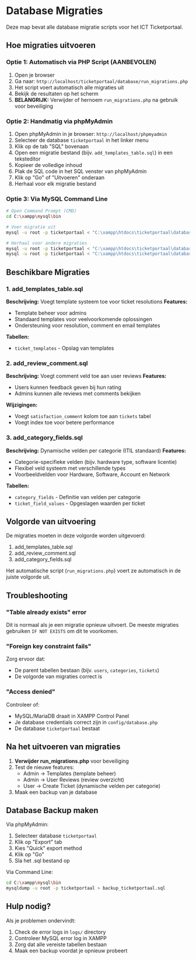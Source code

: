 # Database Migraties

Deze map bevat alle database migratie scripts voor het ICT Ticketportaal.

## Hoe migraties uitvoeren

### Optie 1: Automatisch via PHP Script (AANBEVOLEN)
1. Open je browser
2. Ga naar: `http://localhost/ticketportaal/database/run_migrations.php`
3. Het script voert automatisch alle migraties uit
4. Bekijk de resultaten op het scherm
5. **BELANGRIJK:** Verwijder of hernoem `run_migrations.php` na gebruik voor beveiliging

### Optie 2: Handmatig via phpMyAdmin
1. Open phpMyAdmin in je browser: `http://localhost/phpmyadmin`
2. Selecteer de database `ticketportaal` in het linker menu
3. Klik op de tab "SQL" bovenaan
4. Open een migratie bestand (bijv. `add_templates_table.sql`) in een teksteditor
5. Kopieer de volledige inhoud
6. Plak de SQL code in het SQL venster van phpMyAdmin
7. Klik op "Go" of "Uitvoeren" onderaan
8. Herhaal voor elk migratie bestand

### Optie 3: Via MySQL Command Line
```bash
# Open Command Prompt (CMD)
cd C:\xampp\mysql\bin

# Voer migratie uit
mysql -u root -p ticketportaal < "C:\xampp\htdocs\ticketportaal\database\migrations\add_templates_table.sql"

# Herhaal voor andere migraties
mysql -u root -p ticketportaal < "C:\xampp\htdocs\ticketportaal\database\migrations\add_review_comment.sql"
mysql -u root -p ticketportaal < "C:\xampp\htdocs\ticketportaal\database\migrations\add_category_fields.sql"
```

## Beschikbare Migraties

### 1. add_templates_table.sql
**Beschrijving:** Voegt template systeem toe voor ticket resolutions
**Features:**
- Template beheer voor admins
- Standaard templates voor veelvoorkomende oplossingen
- Ondersteuning voor resolution, comment en email templates

**Tabellen:**
- `ticket_templates` - Opslag van templates

### 2. add_review_comment.sql
**Beschrijving:** Voegt comment veld toe aan user reviews
**Features:**
- Users kunnen feedback geven bij hun rating
- Admins kunnen alle reviews met comments bekijken

**Wijzigingen:**
- Voegt `satisfaction_comment` kolom toe aan `tickets` tabel
- Voegt index toe voor betere performance

### 3. add_category_fields.sql
**Beschrijving:** Dynamische velden per categorie (ITIL standaard)
**Features:**
- Categorie-specifieke velden (bijv. hardware type, software licentie)
- Flexibel veld systeem met verschillende types
- Voorbeeldvelden voor Hardware, Software, Account en Network

**Tabellen:**
- `category_fields` - Definitie van velden per categorie
- `ticket_field_values` - Opgeslagen waarden per ticket

## Volgorde van uitvoering

De migraties moeten in deze volgorde worden uitgevoerd:
1. add_templates_table.sql
2. add_review_comment.sql
3. add_category_fields.sql

Het automatische script (`run_migrations.php`) voert ze automatisch in de juiste volgorde uit.

## Troubleshooting

### "Table already exists" error
Dit is normaal als je een migratie opnieuw uitvoert. De meeste migraties gebruiken `IF NOT EXISTS` om dit te voorkomen.

### "Foreign key constraint fails"
Zorg ervoor dat:
- De parent tabellen bestaan (bijv. `users`, `categories`, `tickets`)
- De volgorde van migraties correct is

### "Access denied"
Controleer of:
- MySQL/MariaDB draait in XAMPP Control Panel
- Je database credentials correct zijn in `config/database.php`
- De database `ticketportaal` bestaat

## Na het uitvoeren van migraties

1. **Verwijder run_migrations.php** voor beveiliging
2. Test de nieuwe features:
   - Admin → Templates (template beheer)
   - Admin → User Reviews (review overzicht)
   - User → Create Ticket (dynamische velden per categorie)
3. Maak een backup van je database

## Database Backup maken

Via phpMyAdmin:
1. Selecteer database `ticketportaal`
2. Klik op "Export" tab
3. Kies "Quick" export method
4. Klik op "Go"
5. Sla het .sql bestand op

Via Command Line:
```bash
cd C:\xampp\mysql\bin
mysqldump -u root -p ticketportaal > backup_ticketportaal.sql
```

## Hulp nodig?

Als je problemen ondervindt:
1. Check de error logs in `logs/` directory
2. Controleer MySQL error log in XAMPP
3. Zorg dat alle vereiste tabellen bestaan
4. Maak een backup voordat je opnieuw probeert
